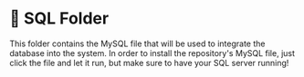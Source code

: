# 📂 SQL Folder

This folder contains the MySQL file that will be used to integrate the database into the system. In order to install the repository's MySQL file, just click the file and let it run, but make sure to have your SQL server running!
